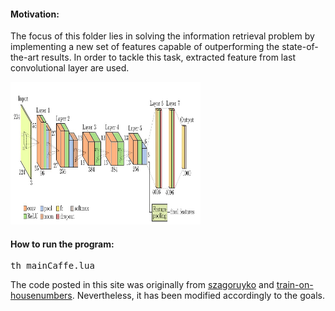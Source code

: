 <h4>Motivation:</h4>

The focus of this folder lies in solving the information retrieval problem by implementing a new set of features capable of 
outperforming the state-of-the-art results. In order to tackle this task, extracted feature from last convolutional layer are used.

<img src="https://github.com/RicardDurall/CaffeInTorch/blob/master/ImageRetrieval/Images/net.JPG" alt="CaffeNetCNN" style="width:304px;height:228px;">

<h4>How to run the program:</h4>
<pre>th mainCaffe.lua </pre>

<p>The code posted in this site was originally from <a href="https://github.com/szagoruyko/loadcaffe">szagoruyko</a> and <a href="https://github.com/torch/demos">train-on-housenumbers</a>. Nevertheless, it has been modified accordingly to the goals.</p>
